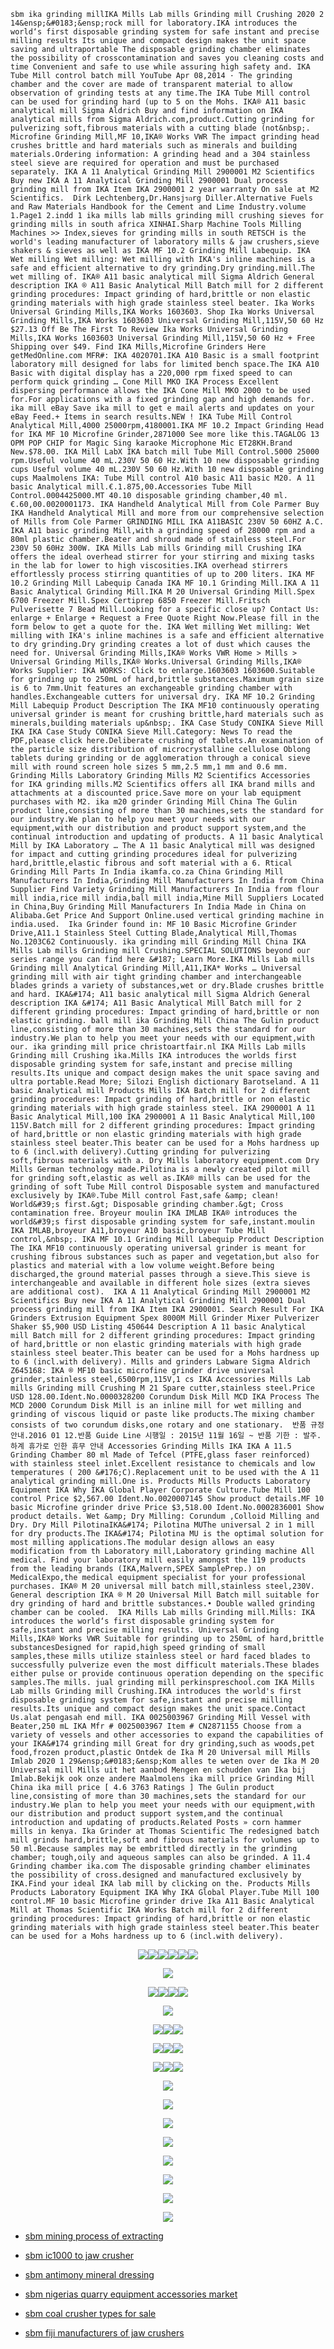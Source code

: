 ```
sbm ika grinding millIKA Mills Lab mills Grinding mill Crushing 2020 2 14&ensp;&#0183;&ensp;rock mill for laboratory.IKA introduces the world‘s first disposable grinding system for safe instant and precise milling results Its unique and compact design makes the unit space saving and ultraportable The disposable grinding chamber eliminates the possibility of crosscontamination and saves you cleaning costs and time Convenient and safe to use while assuring high safety and. IKA Tube Mill control batch mill YouTube Apr 08,2014 · The grinding chamber and the cover are made of transparent material to allow observation of grinding tests at any time.The IKA Tube Mill control can be used for grinding hard (up to 5 on the Mohs. IKA® A11 basic analytical mill Sigma Aldrich Buy and find information on IKA analytical mills from Sigma Aldrich.com,product.Cutting grinding for pulverizing soft,fibrous materials with a cutting blade (not&nbsp;. Microfine Grinding Mill,MF 10,IKA® Works VWR The impact grinding head crushes brittle and hard materials such as minerals and building materials.Ordering information: A grinding head and a 304 stainless steel sieve are required for operation and must be purchased separately. IKA A 11 Analytical Grinding Mill 2900001 M2 Scientifics Buy new IKA A 11 Analytical Grinding Mill 2900001 Dual process grinding mill from IKA Item IKA 2900001 2 year warranty On sale at M2 Scientifics.  Dirk Lechtenberg,Dr.Hansjรถrg Diller.Alternative Fuels and Raw Materials Handbook for the Cement and Lime Industry.volume 1.Page1 2.indd 1 ika mills lab mills grinding mill crushing sieves for grinding mills in south africa XINHAI.Sharp Machine Tools Milling Machines >> Index,sieves for grinding mills in south RETSCH is the world's leading manufacturer of laboratory mills & jaw crushers,sieve shakers & sieves as well as IKA MF 10.2 Grinding Mill Labequip. IKA Wet milling Wet milling: Wet milling with IKA's inline machines is a safe and efficient alternative to dry grinding.Dry grinding.mill.The wet milling of. IKA® A11 basic analytical mill Sigma Aldrich General description IKA ® A11 Basic Analytical Mill Batch mill for 2 different grinding procedures: Impact grinding of hard,brittle or non elastic grinding materials with high grade stainless steel beater. Ika Works Universal Grinding Mills,IKA Works 1603603. Shop Ika Works Universal Grinding Mills,IKA Works 1603603 Universal Grinding Mill,115V,50 60 Hz $27.13 Off Be The First To Review Ika Works Universal Grinding Mills,IKA Works 1603603 Universal Grinding Mill,115V,50 60 Hz + Free Shipping over $49. Find IKA Mills,Microfine Grinders Here getMedOnline.com MFR#: IKA 4020701.IKA A10 Basic is a small footprint laboratory mill designed for labs for limited bench space.The IKA A10 Basic with digital display has a 220,000 rpm fixed speed to can perform quick grinding … Cone Mill MKO IKA Process Excellent dispersing performance allows the IKA Cone Mill MKO 2000 to be used for.For applications with a fixed grinding gap and high demands for. ika mill eBay Save ika mill to get e mail alerts and updates on your eBay Feed.+ Items in search results.NEW ! IKA Tube Mill Control Analytical Mill,4000 25000rpm,4180001.IKA MF 10.2 Impact Grinding Head for IKA MF 10 Microfine Grinder,2871000 See more like this.TAGALOG 13 OPM POP CHIP for Magic Sing karaoke Microphone Mic ET28KH.Brand New.$78.00. IKA Mill LabX IKA batch mill Tube Mill Control.5000 25000 rpm.Useful volume 40 mL.230V 50 60 Hz.With 10 new disposable grinding cups Useful volume 40 mL.230V 50 60 Hz.With 10 new disposable grinding cups Maalmolens IKA: Tube Mill control A10 basic A11 basic M20. A 11 basic Analytical mill.€.1.875,00.Accessories Tube Mill Control.0004425000.MT 40.10 disposable grinding chamber,40 ml.€.60,00.0020001173. IKA Handheld Analytical Mill from Cole Parmer Buy IKA Handheld Analytical Mill and more from our comprehensive selection of Mills from Cole Parmer GRINDING MILL IKA A11BASIC 230V 50 60HZ A.C. IKA A11 basic grinding Mill,with a grinding speed of 28000 rpm and a 80ml plastic chamber.Beater and shroud made of stainless steel.For 230V 50 60Hz 300W. IKA Mills Lab mills Grinding mill Crushing IKA offers the ideal overhead stirrer for your stirring and mixing tasks in the lab for lower to high viscosities.IKA overhead stirrers effortlessly process stirring quantities of up to 200 liters. IKA MF 10.2 Grinding Mill Labequip Canada IKA MF 10.1 Grinding Mill.IKA A 11 Basic Analytical Grinding Mill.IKA M 20 Universal Grinding Mill.Spex 6700 Freezer Mill.Spex Certiprep 6850 Freezer Mill.Fritsch Pulverisette 7 Bead Mill.Looking for a specific close up? Contact Us: enlarge + Enlarge + Request a Free Quote Right Now.Please fill in the form below to get a quote for the. IKA Wet milling Wet milling: Wet milling with IKA's inline machines is a safe and efficient alternative to dry grinding.Dry grinding creates a lot of dust which causes the need for. Universal Grinding Mills,IKA® Works VWR Home > Mills > Universal Grinding Mills,IKA® Works.Universal Grinding Mills,IKA® Works Supplier: IKA WORKS: Click to enlarge.1603603 1603600.Suitable for grinding up to 250mL of hard,brittle substances.Maximum grain size is 6 to 7mm.Unit features an exchangeable grinding chamber with handles.Exchangeable cutters for universal dry. IKA MF 10.2 Grinding Mill Labequip Product Description The IKA MF10 continuously operating universal grinder is meant for crushing brittle,hard materials such as minerals,building materials up&nbsp;. IKA Case Study CONIKA Sieve Mill IKA IKA Case Study CONIKA Sieve Mill.Category: News To read the PDF,please click here.Deliberate crushing of tablets.An examination of the particle size distribution of microcrystalline cellulose Oblong tablets during grinding or de agglomeration through a conical sieve mill with round screen hole sizes 5 mm,2.5 mm,1 mm and 0.6 mm. Grinding Mills Laboratory Grinding Mills M2 Scientifics Accessories for IKA grinding mills.M2 Scientifics offers all IKA brand mills and attachments at a discounted price.Save more on your lab equipment purchases with M2. ika m20 grinder Grinding Mill China The Gulin product line,consisting of more than 30 machines,sets the standard for our industry.We plan to help you meet your needs with our equipment,with our distribution and product support system,and the continual introduction and updating of products. A 11 basic Analytical Mill by IKA Laboratory … The A 11 basic Analytical mill was designed for impact and cutting grinding procedures ideal for pulverizing hard,brittle,elastic fibrous and soft material with a 6. Rtical Grinding Mill Parts In India ikamfa.co.za China Grinding Mill Manufacturers In India,Grinding Mill Manufacturers In India from China Supplier Find Variety Grinding Mill Manufacturers In India from flour mill india,rice mill india,ball mill india,Mine Mill Suppliers Located in China,Buy Grinding Mill Manufacturers In India Made in China on Alibaba.Get Price And Support Online.used vertical grinding machine in india.used.  Ika Grinder found in: MF 10 Basic Microfine Grinder Drive,A11.1 Stainless Steel Cutting Blade,Analytical Mill,Thomas No.1203C62 Continuously. ika grinding mill Grinding Mill China IKA Mills Lab mills Grinding mill Crushing.SPECIAL SOLUTIONS beyond our series range you can find here &#187; Learn More.IKA Mills Lab mills Grinding mill Analytical Grinding Mill,A11,IKA* Works … Universal grinding mill with air tight grinding chamber and interchangeable blades grinds a variety of substances,wet or dry.Blade crushes brittle and hard. IKA&#174; A11 basic analytical mill Sigma Aldrich General description IKA &#174; A11 Basic Analytical Mill Batch mill for 2 different grinding procedures: Impact grinding of hard,brittle or non elastic grinding. ball mill ika Grinding Mill China The Gulin product line,consisting of more than 30 machines,sets the standard for our industry.We plan to help you meet your needs with our equipment,with our. ika grinding mill price christoartfair.nl IKA Mills Lab mills Grinding mill Crushing ika.Mills IKA introduces the worlds first disposable grinding system for safe,instant and precise milling results.Its unique and compact design makes the unit space saving and ultra portable.Read More; Silozi English dictionary Barotseland. A 11 basic Analytical mill Products Mills IKA Batch mill for 2 different grinding procedures: Impact grinding of hard,brittle or non elastic grinding materials with high grade stainless steel. IKA 2900001 A 11 Basic Analytical Mill,100 IKA 2900001 A 11 Basic Analytical Mill,100 115V.Batch mill for 2 different grinding procedures: Impact grinding of hard,brittle or non elastic grinding materials with high grade stainless steel beater.This beater can be used for a Mohs hardness up to 6 (incl.with delivery).Cutting grinding for pulverizing soft,fibrous materials with a. Dry Mills laboratory equipment.com Dry Mills German technology made.Pilotina is a newly created pilot mill for grinding soft,elastic as well as.IKA® mills can be used for the grinding of soft Tube Mill control Disposable system and manufactured exclusively by IKA®.Tube Mill control Fast,safe &amp; clean! World&#39;s first.&gt; Disposable grinding chamber.&gt; Cross contamination free. Broyeur moulin IKA IMLAB IKA® introduces the world&#39;s first disposable grinding system for safe,instant.moulin IKA IMLAB,broyeur A11,broyeur A10 basic,broyeur Tube Mill control,&nbsp;. IKA MF 10.1 Grinding Mill Labequip Product Description The IKA MF10 continuously operating universal grinder is meant for crushing fibrous substances such as paper and vegetation,but also for plastics and material with a low volume weight.Before being discharged,the ground material passes through a sieve.This sieve is interchangeable and available in different hole sizes (extra sieves are additional cost).  IKA A 11 Analytical Grinding Mill 2900001 M2 Scientifics Buy new IKA A 11 Analytical Grinding Mill 2900001 Dual process grinding mill from IKA Item IKA 2900001. Search Result For IKA Grinders Extrusion Equipment Spex 8000M Mill Grinder Mixer Pulverizer Shaker $5,900 USD Listing 450644 Description A 11 basic Analytical mill Batch mill for 2 different grinding procedures: Impact grinding of hard,brittle or non elastic grinding materials with high grade stainless steel beater.This beater can be used for a Mohs hardness up to 6 (incl.with delivery). Mills and grinders Labware Sigma Aldrich Z645168: IKA ® MF10 basic microfine grinder drive universal grinder,stainless steel,6500rpm,115V,1 cs IKA Accessories Mills Lab mills Grinding mill Crushing M 21 Spare cutter,stainless steel.Price USD 128.00.Ident.No.0000328200 Corundum Disk Mill MCD IKA Process The MCD 2000 Corundum Disk Mill is an inline mill for wet milling and grinding of viscous liquid or paste like products.The mixing chamber consists of two corundum disks,one rotary and one stationary.  반품 규정 안내.2016 01 12.반품 Guide Line 시행일 : 2015년 11월 16일 ~ 반품 기한 : 발주.하계 휴가로 인한 휴무 안내 Accessories Grinding Mills IKA IKA A 11.5 Grinding Chamber 80 ml Made of Tefcel (PTFE,glass faser reinforced) with stainless steel inlet.Excellent resistance to chemicals and low temperatures ( 200 &#176;C).Replacement unit to be used with the A 11 analytical grinding mill.One is. Products Mills Products Laboratory Equipment IKA Why IKA Global Player Corporate Culture.Tube Mill 100 control Price $2,567.00 Ident.No.0020007145 Show product details.MF 10 basic Microfine grinder drive Price $3,518.00 Ident.No.0002836001 Show product details. Wet &amp; Dry Milling: Corundum ,Colloid Milling and Dry. Dry Mill PilotinaIKA&#174; Pilotina MUThe universal 2 in 1 mill for dry products.The IKA&#174; Pilotina MU is the optimal solution for most milling applications.The modular design allows an easy modification from th Laboratory mill,Laboratory grinding machine All medical. Find your laboratory mill easily amongst the 119 products from the leading brands (IKA,Malvern,SPEX SamplePrep.) on MedicalExpo,the medical equipment specialist for your professional purchases. IKA® M 20 universal mill batch mill,stainless steel,230V. General description IKA ® M 20 Universal Mill Batch mill suitable for dry grinding of hard and brittle substances.• Double walled grinding chamber can be cooled.  IKA Mills Lab mills Grinding mill.Mills: IKA introduces the world‘s first disposable grinding system for safe,instant and precise milling results. Universal Grinding Mills,IKA® Works VWR Suitable for grinding up to 250mL of hard,brittle substancesDesigned for rapid,high speed grinding of small samples,these mills utilize stainless steel or hard faced blades to successfully pulverize even the most difficult materials.These blades either pulse or provide continuous operation depending on the specific samples.The mills. jual grinding mill perkinspreschool.com IKA Mills Lab mills Grinding mill Crushing.IKA introduces the world's first disposable grinding system for safe,instant and precise milling results.Its unique and compact design makes the unit space.Contact Us.alat pengasah end mill. IKA 0025003967 Grinding Mill Vessel with Beater,250 mL IKA Mfr # 0025003967 Item # CN2871155 Choose from a variety of vessels and other accessories to expand the capabilities of your IKA&#174 grinding mill Great for dry grinding,such as woods,pet food,frozen product,plastic Ontdek de Ika M 20 Universal mill Mills Imlab 2020 1 29&ensp;&#0183;&ensp;Kom alles te weten over de Ika M 20 Universal mill Mills uit het aanbod Mengen en schudden van Ika bij Imlab.Bekijk ook onze andere Maalmolens ika mill price Grinding Mill China ika mill price [ 4.6 3763 Ratings ] The Gulin product line,consisting of more than 30 machines,sets the standard for our industry.We plan to help you meet your needs with our equipment,with our distribution and product support system,and the continual introduction and updating of products.Related Posts » corn hammer mills in kenya. Ika Grinder at Thomas Scientific The redesigned batch mill grinds hard,brittle,soft and fibrous materials for volumes up to 50 ml.Because samples may be embrittled directly in the grinding chamber; tough,oily and aqueous samples can also be grinded. A 11.4 Grinding chamber ika.com The disposable grinding chamber eliminates the possibility of cross.designed and manufactured exclusively by IKA.Find your ideal IKA lab mill by clicking on the. Products Mills Products Laboratory Equipment IKA Why IKA Global Player.Tube Mill 100 control.MF 10 basic Microfine grinder drive Ika A11 Basic Analytical Mill at Thomas Scientific IKA Works Batch mill for 2 different grinding procedures: Impact grinding of hard,brittle or non elastic grinding materials with high grade stainless steel beater.This beater can be used for a Mohs hardness up to 6 (incl.with delivery). 
```

<div align="center">
  
<a rel="nofollow" href="https://m.shibang-china.com?f=github&k=sbm+ika+grinding+mill"><img src="https://static.shibang-china.com/en/l.png"></a><img src="https://static.shibang-china.com/en/hw.png"><a rel="nofollow" href="https://m.shibang-china.com/product/?f=github&k=sbm+ika+grinding+mill"><img src="https://static.shibang-china.com/en/p.png"></a><a rel="nofollow" href="https://m.shibang-china.com/cases/?f=github&k=sbm+ika+grinding+mill"><img src="https://static.shibang-china.com/en/c.png"></a><a rel="nofollow" href="https://m.shibang-china.com/news/?f=github&k=sbm+ika+grinding+mill"><img src="https://static.shibang-china.com/en/n.png"></a><a rel="nofollow" href="https://m.shibang-china.com?f=github&k=sbm+ika+grinding+mill"><img src="https://static.shibang-china.com/en/m.png"></a>

<a rel="nofollow" href="https://m.shibang-china.com/product/?f=github&k=sbm+ika+grinding+mill"><img src="https://static.shibang-china.com/en/b.jpg"></a>
  
<a rel="nofollow" href="https://m.shibang-china.com/solution-aggregate.html?f=github&k=sbm+ika+grinding+mill"><img src="https://static.shibang-china.com/en/a.jpg"></a><a rel="nofollow" href="https://m.shibang-china.com/solution-mine.html?f=github&k=sbm+ika+grinding+mill"><img src="https://static.shibang-china.com/en/m.jpg"></a><a rel="nofollow" href="https://m.shibang-china.com/solution-mill.html?f=github&k=sbm+ika+grinding+mill"><img src="https://static.shibang-china.com/en/g.jpg"></a><a rel="nofollow" href="https://m.shibang-china.com/solution-epc.html?f=github&k=sbm+ika+grinding+mill"><img src="https://static.shibang-china.com/en/e.jpg"></a>

<a rel="nofollow" href="https://m.shibang-china.com/product/?f=github&k=sbm+ika+grinding+mill"><img src="https://static.shibang-china.com/en/a-p.png"></a>

<a rel="nofollow" href="https://m.shibang-china.com/product/crusher/c6x.html?f=github&k=sbm+ika+grinding+mill"><img src="https://static.shibang-china.com/en/j.jpg"></a><a rel="nofollow" href="https://m.shibang-china.com/product/crusher/ci5x.html?f=github&k=sbm+ika+grinding+mill"><img src="https://static.shibang-china.com/en/i.jpg"></a><a rel="nofollow" href="https://m.shibang-china.com/product/crusher/hst.html?f=github&k=sbm+ika+grinding+mill"><img src="https://static.shibang-china.com/en/c.jpg"></a>

<a rel="nofollow" href="https://m.shibang-china.com/product/mill/mtw.html?f=github&k=sbm+ika+grinding+mill"><img src="https://static.shibang-china.com/en/mtw.jpg"></a><a rel="nofollow" href="https://m.shibang-china.com/product/mill/scm.html?f=github&k=sbm+ika+grinding+mill"><img src="https://static.shibang-china.com/en/scm.jpg"></a><a rel="nofollow" href="https://m.shibang-china.com/product/mill/lm.html?f=github&k=sbm+ika+grinding+mill"><img src="https://static.shibang-china.com/en/lm.jpg"></a>

<a rel="nofollow" href="https://m.shibang-china.com/product/sand/vsi6x.html?f=github&k=sbm+ika+grinding+mill"><img src="https://static.shibang-china.com/en/6x.jpg"></a><a rel="nofollow" href="https://m.shibang-china.com/product/sand/vu.html?f=github&k=sbm+ika+grinding+mill"><img src="https://static.shibang-china.com/en/vu.jpg"></a><a rel="nofollow" href="https://m.shibang-china.com/product/mobile/klun.html?f=github&k=sbm+ika+grinding+mill"><img src="https://static.shibang-china.com/en/k.jpg"></a>

<a rel="nofollow" href="https://m.shibang-china.com/cases/?f=github&k=sbm+ika+grinding+mill"><img src="https://static.shibang-china.com/en/case.png"></a>

<a rel="nofollow" href="https://m.shibang-china.com/cases/aggregate/202.html?f=github&k=sbm+ika+grinding+mill"><img src="https://static.shibang-china.com/en/c-1.jpg"></a>

<a rel="nofollow" href="https://m.shibang-china.com/cases/aggregate/203.html?f=github&k=sbm+ika+grinding+mill"><img src="https://static.shibang-china.com/en/c-2.jpg"></a>

<a rel="nofollow" href="https://m.shibang-china.com/cases/mill/123.html?f=github&k=sbm+ika+grinding+mill"><img src="https://static.shibang-china.com/en/c-3.jpg"></a>

<a rel="nofollow" href="https://m.shibang-china.com/contact_us.html?f=github&k=sbm+ika+grinding+mill"><img src="https://static.shibang-china.com/en/contact.png"></a>

<a rel="nofollow" href="https://swt.shibang-china.com/?f=github&k=sbm+ika+grinding+mill"><img src="https://static.shibang-china.com/en/chat.png"></a>

<a rel="nofollow" href="https://whatsapp.shibangsoft.com/WhatsApp.php?f=github&k=sbm+ika+grinding+mill"><img src="https://static.shibang-china.com/en/whatsapp.png"></a>

<a rel="nofollow" href="https://m.shibang-china.com/?f=github&k=sbm+ika+grinding+mill"><img src="https://static.shibang-china.com/en/website.png"></a>

</div>


* [sbm mining process of extracting](sbm%20mining%20process%20of%20extracting.md)

* [sbm ic1000 to jaw crusher](sbm%20ic1000%20to%20jaw%20crusher.md)

* [sbm antimony mineral dressing](sbm%20antimony%20mineral%20dressing.md)

* [sbm nigerias quarry equipment accessories market](sbm%20nigerias%20quarry%20equipment%20accessories%20market.md)

* [sbm coal crusher types for sale](sbm%20coal%20crusher%20types%20for%20sale.md)

* [sbm fiji manufacturers of jaw crushers](sbm%20fiji%20manufacturers%20of%20jaw%20crushers.md)